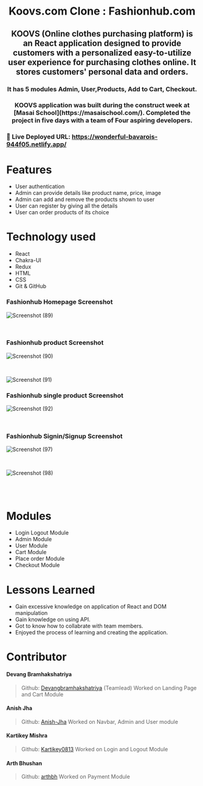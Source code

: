 <h1 align="center">Koovs.com Clone : Fashionhub.com</h1>

<h2 align="center"> KOOVS (Online clothes purchasing platform) is an React application designed to provide customers with a personalized easy-to-utilize user experience for purchasing clothes online. It stores customers' personal data and orders.</h2>

<h3 align="center"> It has 5 modules Admin, User,Products, Add to Cart, Checkout.</h3>

<h3 align="center"> KOOVS application was built during the construct week at [Masai School](https://masaischool.com/). Completed the project in five days with a team of Four aspiring developers.</h3>

### 🔗 Live Deployed URL: https://wonderful-bavarois-944f05.netlify.app/

# Features

- User authentication
- Admin can provide details like product name, price, image
- Admin can add and remove the products shown to user
- User can register by giving all the details
- User can order products of its choice

# Technology used 
- React
- Chakra-UI
- Redux
- HTML
- CSS
- Git & GitHub

<h3>Fashionhub Homepage Screenshot</h3>

![Screenshot (89)](https://user-images.githubusercontent.com/107989752/231111577-fac338bf-7ccd-4fc3-a748-68dacb50079a.png)

<br />
<h3>Fashionhub product Screenshot</h3>

![Screenshot (90)](https://user-images.githubusercontent.com/107989752/231112198-56fd9d37-1f35-4313-82ec-8bf647416f78.png)

<br/>

![Screenshot (91)](https://user-images.githubusercontent.com/107989752/231112259-6aec8c7c-4534-4bf5-800e-f16f6dada2c2.png)
<br />

<h3>Fashionhub single product Screenshot</h3>

![Screenshot (92)](https://user-images.githubusercontent.com/107989752/231112992-8c2539dd-f37d-472e-97e9-6656b866ba57.png)


<br/>

<h3>Fashionhub Signin/Signup Screenshot</h3>

![Screenshot (97)](https://user-images.githubusercontent.com/107989752/231112482-bb715d29-b823-4074-bfc4-506f629e3606.png)

<br/>

![Screenshot (98)](https://user-images.githubusercontent.com/107989752/231112528-f0115d9a-4fe8-46c5-89b2-805ee048e793.png)

<br />




<br />





# Modules

- Login Logout Module
- Admin Module
- User Module
- Cart Module
- Place order Module
- Checkout Module

# Lessons Learned

- Gain excessive knowledge on application of React and DOM manipulation
- Gain knowledge on using API.
- Got to know how to collabrate with team members.
- Enjoyed the process of learning and creating the application.

# Contributor

#### Devang Bramhakshatriya
> Github: [Devangbramhakshatriya](https://github.com/Devangbramhakshatriya)
(Teamlead)
Worked on Landing Page and Cart Module
#### Anish Jha
> Github: [Anish-Jha](https://github.com/Anish-Jha)
Worked on Navbar, Admin and User module

#### Kartikey Mishra
>Github: [Kartikey0813](https://github.com/Kartikey0813)
Worked on Login and Logout Module

#### Arth Bhushan
>Github: [arthbh](https://github.com/arthbh)
Worked on Payment Module
